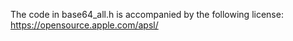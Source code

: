 The code in base64_all.h is accompanied by the following license:  
https://opensource.apple.com/apsl/
